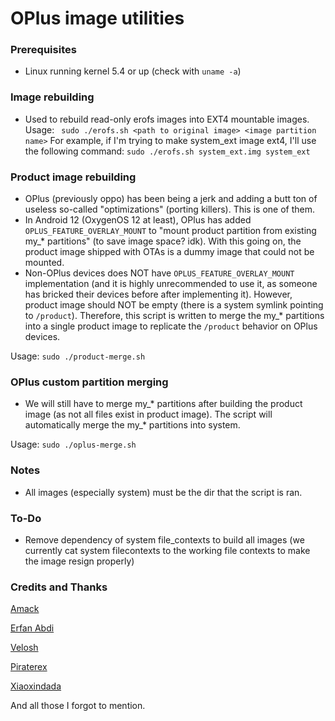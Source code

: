 # OPlus image utilities #

### Prerequisites ###
- Linux running kernel 5.4 or up (check with `uname -a`)

### Image rebuilding ###
- Used to rebuild read-only erofs images into EXT4 mountable images.
Usage:
` 
sudo ./erofs.sh <path to original image> <image partition name>
`
For example, if I'm trying to make system_ext image ext4, I'll use the following command:
`
sudo ./erofs.sh system_ext.img system_ext
`

### Product image rebuilding ###
- OPlus (previously oppo) has been being a jerk and adding a butt ton of useless so-called "optimizations" (porting killers). This is one of them.
- In Android 12 (OxygenOS 12 at least), OPlus has added `OPLUS_FEATURE_OVERLAY_MOUNT` to "mount product partition from existing my_* partitions" (to save image space? idk). With this going on, the product image shipped with OTAs is a dummy image that could not be mounted.
- Non-OPlus devices does NOT have `OPLUS_FEATURE_OVERLAY_MOUNT` implementation (and it is highly unrecommended to use it, as someone has bricked their devices before after implementing it). However, product image should NOT be empty (there is a system symlink pointing to `/product`). Therefore, this script is written to merge the my_* partitions into a single product image to replicate the `/product` behavior on OPlus devices.

Usage:
`
sudo ./product-merge.sh
`

### OPlus custom partition merging ###
- We will still have to merge my_* partitions after building the product image (as not all files exist in product image). The script will automatically merge the my_* partitions into system.

Usage:
`
sudo ./oplus-merge.sh
`

### Notes ###
- All images (especially system) must be the dir that the script is ran.

### To-Do ###
- Remove dependency of system file_contexts to build all images (we currently cat system filecontexts to the working file contexts to make the image resign properly)

### Credits and Thanks ###

[Amack](https://github.com/amackpro)

[Erfan Abdi](https://github.com/erfanoabdi)

[Velosh](https://github.com/velosh)

[Piraterex](https://github.com/piraterex)

[Xiaoxindada](https://github.com/xiaoxindada)

And all those I forgot to mention.